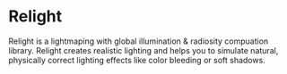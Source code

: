 # Relight
Relight is a lightmaping with global illumination &amp; radiosity compuation library. Relight
creates realistic lighting and helps you to simulate natural, physically correct lighting effects
like color bleeding or soft shadows.
